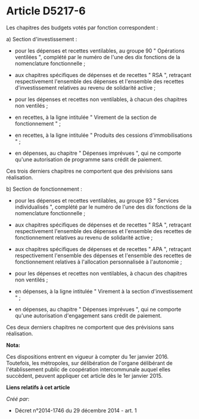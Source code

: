 # Article D5217-6

Les chapitres des budgets votés par fonction correspondent :

a) Section d'investissement :

- pour les dépenses et recettes ventilables, au groupe 90 " Opérations ventilées ", complété par le numéro de l'une des dix
fonctions de la nomenclature fonctionnelle ;

- aux chapitres spécifiques de dépenses et de recettes " RSA ", retraçant respectivement l'ensemble des dépenses et
l'ensemble des recettes d'investissement relatives au revenu de solidarité active ;

- pour les dépenses et recettes non ventilables, à chacun des chapitres non ventilés ;

- en recettes, à la ligne intitulée " Virement de la section de fonctionnement " ;

- en recettes, à la ligne intitulée " Produits des cessions d'immobilisations " ;

- en dépenses, au chapitre " Dépenses imprévues ", qui ne comporte qu'une autorisation de programme sans crédit de paiement.

Ces trois derniers chapitres ne comportent que des prévisions sans réalisation.

b) Section de fonctionnement :

- pour les dépenses et recettes ventilables, au groupe 93 " Services individualisés ", complété par le numéro de l'une des
dix fonctions de la nomenclature fonctionnelle ;

- aux chapitres spécifiques de dépenses et de recettes " RSA ", retraçant respectivement l'ensemble des dépenses et
l'ensemble des recettes de fonctionnement relatives au revenu de solidarité active ;

- aux chapitres spécifiques de dépenses et de recettes " APA ", retraçant respectivement l'ensemble des dépenses et
l'ensemble des recettes de fonctionnement relatives à l'allocation personnalisée à l'autonomie ;

- pour les dépenses et recettes non ventilables, à chacun des chapitres non ventilés ;

- en dépenses, à la ligne intitulée " Virement à la section d'investissement " ;

- en dépenses, au chapitre " Dépenses imprévues ", qui ne comporte qu'une autorisation d'engagement sans crédit de paiement.

Ces deux derniers chapitres ne comportent que des prévisions sans réalisation.

**Nota:**

Ces dispositions entrent en vigueur à compter du 1er janvier 2016. Toutefois, les métropoles, sur délibération de l'organe
délibérant de l'établissement public de coopération intercommunale auquel elles succèdent, peuvent appliquer cet article dès
le 1er janvier 2015.

**Liens relatifs à cet article**

_Créé par_:

  - Décret n°2014-1746 du 29 décembre 2014 - art. 1
